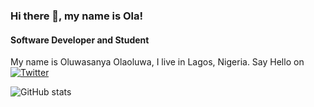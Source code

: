 ### Hi there 👋, my name is Ola!
#### Software Developer and Student
My name is Oluwasanya Olaoluwa, I live in Lagos, Nigeria. Say Hello on [![Twitter][1]][1.1]


[1]: http://i.imgur.com/wWzX9uB.png (twitter icon without padding)

[1.1]: https://twitter.com/vant7ge

![GitHub stats](https://github-readme-stats.vercel.app/api?username=vantage-ola&show_icons=true&count_private=true&theme=dark)  

